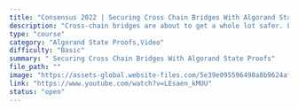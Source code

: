 ```yaml
---
title: "Consensus 2022 | Securing Cross Chain Bridges With Algorand State Proofs"
description: "Cross-chain bridges are about to get a whole lot safer. Learn how State Proof bridges securely connect blockchains without trust in an intermediary."
type: "course"
category: "Algorand State Proofs,Video"
difficulty: "Basic"
summary: " Securing Cross Chain Bridges With Algorand State Proofs"
file_path: ""
image: "https://assets-global.website-files.com/5e39e095596498a8b9624af1/5ffca6e3e0d8ad9231cc2af6_Portfolio-course---final.png"
link: "https://www.youtube.com/watch?v=LEsaen_kMUU"
status: "open"
---	
```

